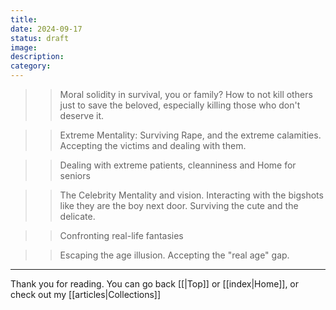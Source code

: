```yaml
---
title: 
date: 2024-09-17
status: draft
image: 
description: 
category:
---
```


>> Moral solidity in survival, you or family?
   How to not kill others just to save the beloved, especially
   killing those who don't deserve it.

>> Extreme Mentality: Surviving Rape, and the extreme calamities.
   Accepting the victims and dealing with them.

>> Dealing with extreme patients, cleanniness and Home for seniors

>> The Celebrity Mentality and vision. Interacting with the bigshots
   like they are the boy next door. Surviving the cute and the delicate.

>> Confronting real-life fantasies

>> Escaping the age illusion. Accepting the "real age" gap.

















---
Thank you for reading. You can go back [[|Top]] or [[index|Home]], or check out my [[articles|Collections]]